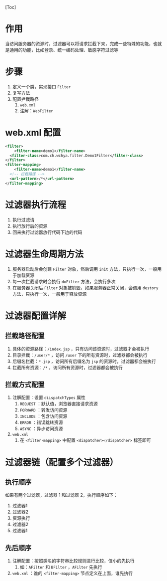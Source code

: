 [Toc]

# 作用

当访问服务器的资源时，过滤器可以将请求拦截下来，完成一些特殊的功能，也就是通用的功能，比如登录、统一编码处理、敏感字符过滤等

# 步骤

1. 定义一个类，实现接口 `Filter`
2. 复写方法
3. 配置拦截路径
   1. `web.xml`
   2. 注解：`WebFilter`

# web.xml 配置

```xml
<filter>
	<filter-name>demo1</filter-name>
  <filter-class>com.ch.wchya.filter.Demo1Filter</filter-class>
</filter>
<filter-mapping>
	<filter-name>demo1</filter-name>
  <!-- 拦截路径 -->
  <url-pattern>/*</url-pattern>
</filter-mapping>
```



# 过滤器执行流程

1. 执行过滤请
2. 执行放行后的资源
3. 回来执行过滤器放行代码下边的代码

# 过滤器生命周期方法

1. 服务器启动后会创建 `Filter` 对象，然后调用 `init` 方法，只执行一次，一般用于加载资源
2. 每一次拦截请求时会执行 `doFilter` 方法，会执行多次
3. 在服务器关闭后 `Filter` 对象被销毁，如果服务器正常关闭，会调用 `destory` 方法，只执行一次，一般用于释放资源

# 过滤器配置详解

## 拦截路径配置

1. 具体的资源路径：`/index.jsp` ，只有访问该资源时，过滤器才会被执行
2. 目录拦截：`/user/*` ，访问 `/user` 下的所有资源时，过滤器都会被执行
3. 后缀名拦截：`*.jsp` ，访问所有后缀名为 `jsp` 的资源时，过滤器都会被执行
4. 拦截所有资源：`/*` ，访问所有资源时，过滤器都会被执行

## 拦截方式配置

1. 注解配置：设置 `diispatchTypes` 属性
   1. `REQUEST` ：默认值，浏览器直接请求资源
   2. `FORWARD` ：转发访问资源
   3. `INCLUDE` ：包含访问资源
   4. `ERROR` ：错误跳转资源
   5. `ASYNC` ：异步访问资源
2. `web.xml`
   1. 在 `<filter-mapping>` 中配置 `<diapatcher></dispatcher>` 标签即可

# 过滤器链（配置多个过滤器）

## 执行顺序

如果有两个过滤器，过滤器 1 和过滤器 2，执行顺序如下：

1. 过滤器1
2. 过滤器2
3. 资源执行
4. 过滤器2
5. 过滤器1

## 先后顺序

1. 注解配置：按照类名的字符串比较规则进行比较，值小的先执行
   1. 如：`AFilter` 和 `BFilter` ，`AFilter` 先执行
2. `web.xml` ：谁的 `<filter-mapping>` 节点定义在上面，谁先执行

